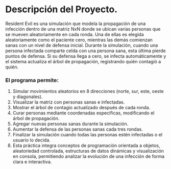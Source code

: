 # Descripción del Proyecto.
Resident Evil es una simulación que modela la propagación de una infección dentro de una matriz NxN donde se ubican varias personas que se mueven aleatoriamente en cada ronda. 
Una de ellas es elegida aleatoriamente como el paciente cero, mientras las demás comienzan sanas con un nivel de defensa inicial. Durante la simulación, cuando una persona infectada 
comparte celda con una persona sana, esta última pierde puntos de defensa. 
Si su defensa llega a cero, se infecta automáticamente y el sistema actualiza el árbol de propagación, registrando quién contagió a quién.

### El programa permite:

 1. Simular movimientos aleatorios en 8 direcciones (norte, sur, este, oeste y diagonales).
 2. Visualizar la matriz con personas sanas e infectadas.
 3. Mostrar el árbol de contagio actualizado después de cada ronda.
 4. Curar personas mediante coordenadas específicas, modificando el árbol de propagación.
 5. Agregar nuevas personas sanas durante la simulación.
 6. Aumentar la defensa de las personas sanas cada tres rondas.
 7. Finalizar la simulación cuando todas las personas estén infectadas o el usuario lo decida.
 8. Esta práctica integra conceptos de programación orientada a objetos, aleatoriedad controlada, estructuras de datos dinámicas y visualización en consola, permitiendo analizar la evolución de una infección de forma clara e interactiva.
